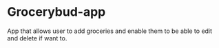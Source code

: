 # Grocerybud-app
App that allows user to add groceries and enable them to be able to edit and delete if want to.
